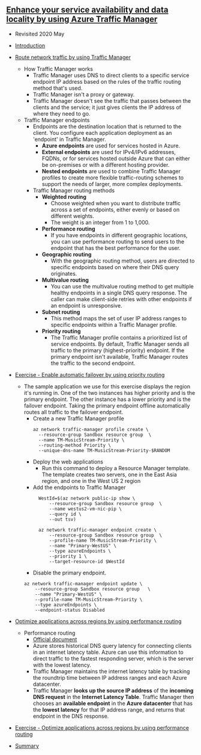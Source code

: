 ## [Enhance your service availability and data locality by using Azure Traffic Manager](https://docs.microsoft.com/en-au/learn/modules/distribute-load-with-traffic-manager/index)
  - Revisited 2020 May
- [Introduction](https://docs.microsoft.com/en-au/learn/modules/distribute-load-with-traffic-manager/1-introduction)

- [Route network traffic by using Traffic Manager](https://docs.microsoft.com/en-au/learn/modules/distribute-load-with-traffic-manager/2-priority-routing)
  - How Traffic Manager works
    - Traffic Manager uses DNS to direct clients to a specific service endpoint IP address based on the rules of the traffic routing method that's used.
    - Traffic Manager isn't a proxy or gateway. 
    - Traffic Manager doesn't see the traffic that passes between the clients and the service; it just gives clients the IP address of where they need to go.
  - Traffic Manager endpoints
    - Endpoints are the destination location that is returned to the client. You configure each application deployment as an 'endpoint' in Traffic Manager. 
      - **Azure endpoints** are used for services hosted in Azure.
      - **External endpoints** are used for IPv4/IPv6 addresses, FQDNs, or for services hosted outside Azure that can either be on-premises or with a different hosting provider.
      - **Nested endpoints** are used to combine Traffic Manager profiles to create more flexible traffic-routing schemes to support the needs of larger, more complex deployments.
    - Traffic Manager routing methods
      - **Weighted routing**
        - Choose weighted when you want to distribute traffic across a set of endpoints, either evenly or based on different weights.
        - The weight is an integer from 1 to 1,000.
      - **Performance routing**
        - If you have endpoints in different geographic locations, you can use performance routing to send users to the endpoint that has the best performance for the user.
      - **Geographic routing**
        - With the geographic routing method, users are directed to specific endpoints based on where their DNS query originates.
      - **Multivalue routing**
        - You can use the multivalue routing method to get multiple healthy endpoints in a single DNS query response. The caller can make client-side retries with other endpoints if an endpoint is unresponsive. 
      - **Subnet routing**
        - This method maps the set of user IP address ranges to specific endpoints within a Traffic Manager profile.
      - **Priority routing**
        - The Traffic Manager profile contains a prioritized list of service endpoints. By default, Traffic Manager sends all traffic to the primary (highest-priority) endpoint. If the primary endpoint isn't available, Traffic Manager routes the traffic to the second endpoint.
  
- [Exercise - Enable automatic failover by using priority routing](https://docs.microsoft.com/en-au/learn/modules/distribute-load-with-traffic-manager/3-exercise-priority-routing)
  - The sample application we use for this exercise displays the region it's running in. One of the two instances has higher priority and is the primary endpoint. The other instance has a lower priority and is the failover endpoint. Taking the primary endpoint offline automatically routes all traffic to the failover endpoint.
    - Create a new Traffic Manager profile
      ```
      az network traffic-manager profile create \
        --resource-group Sandbox resource group  \
        --name TM-MusicStream-Priority \
        --routing-method Priority \
        --unique-dns-name TM-MusicStream-Priority-$RANDOM
      ```
    - Deploy the web applications
      - Run this command to deploy a Resource Manager template. The template creates two servers, one in the East Asia region, and one in the West US 2 region
    - Add the endpoints to Traffic Manager
      ```
        WestId=$(az network public-ip show \
            --resource-group Sandbox resource group  \
            --name westus2-vm-nic-pip \
            --query id \
            --out tsv)

        az network traffic-manager endpoint create \
            --resource-group Sandbox resource group  \
            --profile-name TM-MusicStream-Priority \
            --name "Primary-WestUS" \
            --type azureEndpoints \
            --priority 1 \
            --target-resource-id $WestId
      ```
    - Disable the primary endpoint.
    ```
    az network traffic-manager endpoint update \
        --resource-group Sandbox resource group   \
        --name "Primary-WestUS" \
        --profile-name TM-MusicStream-Priority \
        --type azureEndpoints \
        --endpoint-status Disabled
    ```
- [Optimize applications across regions by using performance routing](https://docs.microsoft.com/en-au/learn/modules/distribute-load-with-traffic-manager/4-performance-routing)
  - Performance routing
    - [Official document](https://docs.microsoft.com/en-au/azure/traffic-manager/traffic-manager-routing-methods#performance)
    - Azure stores historical DNS query latency for connecting clients in an internet latency table. Azure can use this information to direct traffic to the fastest responding server, which is the server with the lowest latency. 
    - Traffic Manager maintains the internet latency table by tracking the roundtrip time between IP address ranges and each Azure datacenter.
    - Traffic Manager **looks up the source IP address** of the **incoming DNS request** in the **Internet Latency Table**. Traffic Manager then chooses an **available endpoint** in the **Azure datacenter** that has the **lowest latency** for that IP address range, and returns that endpoint in the DNS response.
- [Exercise - Optimize applications across regions by using performance routing](https://docs.microsoft.com/en-au/learn/modules/distribute-load-with-traffic-manager/5-exercise-performance-routing)
- [Summary](https://docs.microsoft.com/en-au/learn/modules/distribute-load-with-traffic-manager/6-summary)